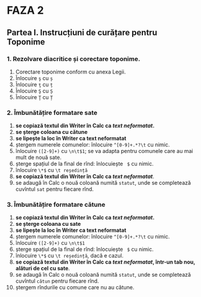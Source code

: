 # __FAZA 2__

## __Partea I. Instrucțiuni de curățare pentru Toponime__

### 1. __Rezolvare diacritice și corectare toponime__.

1. Corectare toponime conform cu anexa Legii.
2. Înlocuire `ş` cu `ș`    
3. Înlocuire `ţ` cu `ț`
4. Înlocuire `Ş` cu `Ș`
5. Înlocuire `Ţ` cu `Ț`

### 2. __Îmbunătățire formatare sate__

1. **se copiază textul din Writer în Calc ca _text neformatat_.**   
2. **se șterge coloana cu cătune**  
3. **se lipește la loc în Writer ca text neformatat**  
4. ștergem numerele comunelor: înlocuire `^[0-9]+.*?\t` cu nimic.
5. înlocuire `([2-9]+)` cu `\n\t$1`; se va adapta pentru comunele care au mai mult de nouă sate.
6. șterge spațiul de la final de rînd: înlocuiește ` $` cu nimic.
7. înlocuire `\*$` cu `\t reședință`
8. **se copiază textul din Writer în Calc ca _text neformatat_**.  
9. se adaugă în Calc o nouă coloană numită `statut`, unde se completează cuvîntul `sat` pentru fiecare rînd.

### 3. __Îmbunătățire formatare cătune__

1. **se copiază textul din Writer în Calc ca _text neformatat_.**   
2. **se șterge coloana cu sate**  
3. **se lipește la loc în Writer ca text neformatat**  
4. ștergem numerele comunelor: înlocuire `^[0-9]+.*?\t` cu nimic.
5. înlocuire `([2-9]+)` cu `\n\t$1`
6. șterge spațiul de la final de rînd: înlocuiește ` $` cu nimic.
7. înlocuire `\*$` cu `\t reședință`, dacă e cazul.
8. **se copiază textul din Writer în Calc ca _text neformatat_, într-un tab nou, alături de cel cu sate**.  
9. se adaugă în Calc o nouă coloană numită `statut`, unde se completează cuvîntul `cătun` pentru fiecare rînd.
10. ștergem rîndurile cu comune care nu au cătune.